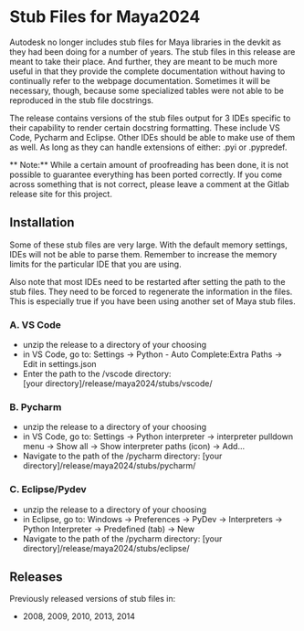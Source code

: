 
# Stub Files for Maya2024

Autodesk no longer includes stub files for Maya libraries in the devkit as they had been doing
for a number of years.  The stub files in this release are meant to take their place.  And further, they are meant to
be much more useful in that they provide the complete documentation without having to 
continually refer to the webpage documentation.  Sometimes it will be necessary, though, because
some specialized tables were not able to be reproduced in the stub file docstrings.

The release contains versions of the stub files output for 3 IDEs specific to their capability to
render certain docstring formatting.  These include VS Code, Pycharm and Eclipse.  Other IDEs
should be able to make use of them as well.  As long as they can handle extensions of either:
.pyi or .pypredef.

** Note:** While a certain amount of proofreading has been done, it is not possible to guarantee
everything has been ported correctly.  If you come across something that is not correct, please
leave a comment at the Gitlab release site for this project.


## Installation

Some of these stub files are very large.  With the default memory settings, IDEs will not be able to 
parse them.  Remember to increase the memory limits for the particular IDE that you are using.

Also note that most IDEs need to be restarted after setting the path to the stub files.  They
need to be forced to regenerate the information in the files.  This is especially true if you
have been using another set of Maya stub files.


### A. VS Code
- unzip the release to a directory of your choosing
- in VS Code, go to:
Settings -> Python - Auto Complete:Extra Paths -> Edit in settings.json
- Enter the path to the /vscode directory:   
[your directory]/release/maya2024/stubs/vscode/

### B. Pycharm
- unzip the release to a directory of your choosing
- in VS Code, go to:
Settings -> Python interpreter -> interpreter pulldown menu -> Show all -> Show interpreter paths (icon) ->
Add...
- Navigate to the path of the /pycharm directory:
[your directory]/release/maya2024/stubs/pycharm/


### C. Eclipse/Pydev
- unzip the release to a directory of your choosing
- in Eclipse, go to:
Windows -> Preferences -> PyDev -> Interpreters -> Python Interpreter -> Predefined (tab) -> New
- Navigate to the path of the /pycharm directory:
[your directory]/release/maya2024/stubs/eclipse/


## Releases
Previously released versions of stub files in:
- 2008, 2009, 2010, 2013, 2014